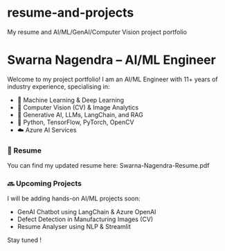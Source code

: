 # resume-and-projects
My resume and AI/ML/GenAI/Computer Vision project portfolio

# Swarna Nagendra – AI/ML Engineer

Welcome to my project portfolio! I am an AI/ML Engineer with 11+ years of industry experience, specialising in:

- 🧠 Machine Learning & Deep Learning
- 🤖 Computer Vision (CV) & Image Analytics
- 💬 Generative AI, LLMs, LangChain, and RAG
- 🧪 Python, TensorFlow, PyTorch, OpenCV
- ☁️ Azure AI Services

### 📄 Resume
You can find my updated resume here: Swarna-Nagendra-Resume.pdf

### 🔜 Upcoming Projects
I will be adding hands-on AI/ML projects soon:
- GenAI Chatbot using LangChain & Azure OpenAI
- Defect Detection in Manufacturing Images (CV)
- Resume Analyser using NLP & Streamlit

Stay tuned !
